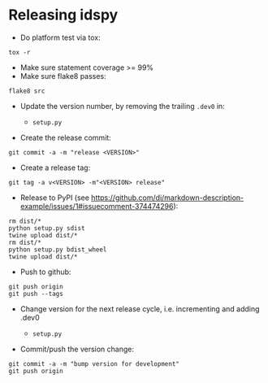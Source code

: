 
Releasing idspy
===============

- Do platform test via tox:
```
tox -r
```

- Make sure statement coverage >= 99%
- Make sure flake8 passes:
```
flake8 src
```

- Update the version number, by removing the trailing `.dev0` in:
  - `setup.py`

- Create the release commit:
```shell
git commit -a -m "release <VERSION>"
```

- Create a release tag:
```
git tag -a v<VERSION> -m"<VERSION> release"
```

- Release to PyPI (see https://github.com/di/markdown-description-example/issues/1#issuecomment-374474296):
```shell
rm dist/*
python setup.py sdist
twine upload dist/*
rm dist/*
python setup.py bdist_wheel
twine upload dist/*
```

- Push to github:
```
git push origin
git push --tags
```

- Change version for the next release cycle, i.e. incrementing and adding .dev0
  - `setup.py`

- Commit/push the version change:
```shell
git commit -a -m "bump version for development"
git push origin
```
